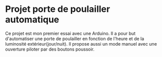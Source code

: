 # Projet porte de poulailler automatique

Ce projet est mon premier essai avec une Arduino.
Il a pour but d'automatiser une porte de poulailler en fonction de l'heure et de la luminosité extérieur(jour/nuit).
Il propose aussi un mode manuel avec une ouverture piloter par des boutons poussoir.
